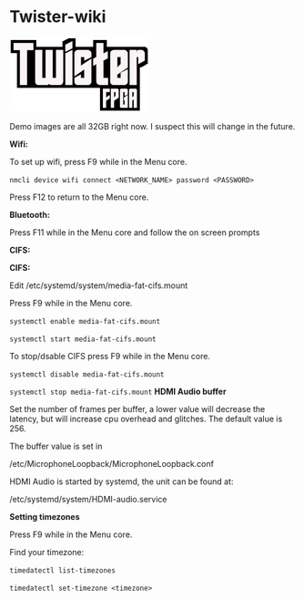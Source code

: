 # Twister-wiki

![alt text](https://raw.githubusercontent.com/CodyTravers/Twister-wiki/main/TwisterFPGA.png?raw=true)


Demo images are all 32GB right now. 
I suspect this will change in the future. 

**Wifi:**

To set up wifi, press F9 while in the Menu core. 

```nmcli device wifi connect <NETWORK_NAME> password <PASSWORD>```

Press F12 to return to the Menu core.

**Bluetooth:**

Press F11 while in the Menu core and follow the on screen prompts

**CIFS:**

**CIFS:**

Edit /etc/systemd/system/media-fat-cifs.mount 

Press F9 while in the Menu core.

```systemctl enable media-fat-cifs.mount```

```systemctl start media-fat-cifs.mount```

To stop/dsable CIFS press F9 while in the Menu core.

```systemctl disable media-fat-cifs.mount```

```systemctl stop media-fat-cifs.mount```
**HDMI Audio buffer**

Set the number of frames per buffer, a lower value will decrease the latency, but will increase cpu overhead and glitches. The default value is 256.

The buffer value is set in

/etc/MicrophoneLoopback/MicrophoneLoopback.conf

HDMI Audio is started by systemd, the unit can be found at:

/etc/systemd/system/HDMI-audio.service


**Setting timezones**

Press F9 while in the Menu core. 

Find your timezone:

```timedatectl list-timezones```

```timedatectl set-timezone <timezone>```
